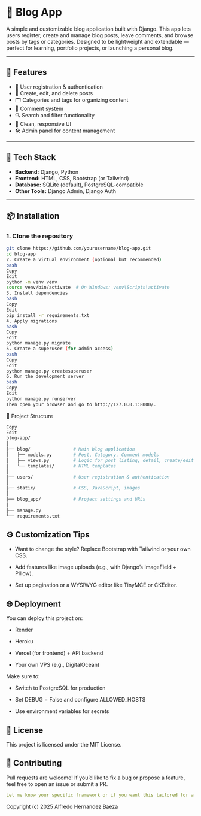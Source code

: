 # 📝 Blog App

A simple and customizable blog application built with Django. This app lets users register, create and manage blog posts, leave comments, and browse posts by tags or categories. Designed to be lightweight and extendable — perfect for learning, portfolio projects, or launching a personal blog.

---

## 🚀 Features

- 🔐 User registration & authentication  
- 📝 Create, edit, and delete posts  
- 🗂️ Categories and tags for organizing content  
- 💬 Comment system  
- 🔍 Search and filter functionality  
- 🎨 Clean, responsive UI  
- 🛠️ Admin panel for content management  

---

## 🧰 Tech Stack

- **Backend:** Django, Python  
- **Frontend:** HTML, CSS, Bootstrap (or Tailwind)  
- **Database:** SQLite (default), PostgreSQL-compatible  
- **Other Tools:** Django Admin, Django Auth

---

## 📦 Installation

### 1. Clone the repository
```bash
git clone https://github.com/yourusername/blog-app.git
cd blog-app
2. Create a virtual environment (optional but recommended)
bash
Copy
Edit
python -m venv venv
source venv/bin/activate  # On Windows: venv\Scripts\activate
3. Install dependencies
bash
Copy
Edit
pip install -r requirements.txt
4. Apply migrations
bash
Copy
Edit
python manage.py migrate
5. Create a superuser (for admin access)
bash
Copy
Edit
python manage.py createsuperuser
6. Run the development server
bash
Copy
Edit
python manage.py runserver
Then open your browser and go to http://127.0.0.1:8000/.
```

📂 Project Structure
```bash 
Copy
Edit
blog-app/
│
├── blog/                # Main blog application
│   ├── models.py        # Post, Category, Comment models
│   ├── views.py         # Logic for post listing, detail, create/edit
│   └── templates/       # HTML templates
│
├── users/               # User registration & authentication
│
├── static/              # CSS, JavaScript, images
│
├── blog_app/            # Project settings and URLs
│
├── manage.py
└── requirements.txt
```

## ⚙️ Customization Tips
* Want to change the style? Replace Bootstrap with Tailwind or your own CSS.

* Add features like image uploads (e.g., with Django’s ImageField + Pillow).

* Set up pagination or a WYSIWYG editor like TinyMCE or CKEditor.

## 🌐 Deployment
You can deploy this project on:

* Render

* Heroku

* Vercel (for frontend) + API backend

* Your own VPS (e.g., DigitalOcean)

Make sure to:

* Switch to PostgreSQL for production

* Set DEBUG = False and configure ALLOWED_HOSTS

* Use environment variables for secrets

## 📄 License
This project is licensed under the MIT License.

## 🙌 Contributing
Pull requests are welcome! If you’d like to fix a bug or propose a feature, feel free to open an issue or submit a PR.


```yaml
Let me know your specific framework or if you want this tailored for a **React frontend**, **Flask**, **Node.js**, or **Next.js** setup!
```
Copyright (c) 2025 Alfredo Hernandez Baeza
